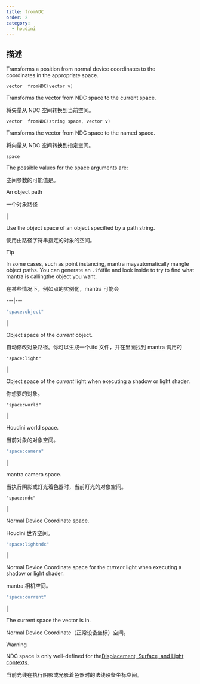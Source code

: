 ```yaml
---
title: fromNDC
order: 2
category:
  - houdini
---
```

    
## 描述

Transforms a position from normal device coordinates to the  
coordinates in the appropriate space.

```c
vector  fromNDC(vector v)
```

Transforms the vector from NDC space to the current space.

将矢量从 NDC 空间转换到当前空间。

```c
vector  fromNDC(string space, vector v)
```

Transforms the vector from NDC space to the named space.

将向量从 NDC 空间转换到指定空间。

`space`

The possible values for the space arguments are:

空间参数的可能值是。

An object path

一个对象路径

|

Use the object space of an object specified by a path string.

使用由路径字符串指定的对象的空间。

Tip

In some cases, such as point instancing, mantra mayautomatically mangle object
paths. You can generate an `.ifd`file and look inside to try to find what
mantra is callingthe object you want.

在某些情况下，例如点的实例化，mantra 可能会

---|---

```c
"space:object"
```

|

Object space of the _current_ object.

自动修改对象路径。你可以生成一个.ifd 文件，并在里面找到 mantra 调用的

`"space:light"`

|

Object space of the _current_ light when executing a shadow or light shader.

你想要的对象。

`"space:world"`

|

Houdini world space.

当前对象的对象空间。

```c
"space:camera"
```

|

mantra camera space.

当执行阴影或灯光着色器时，当前灯光的对象空间。

`"space:ndc"`

|

Normal Device Coordinate space.

Houdini 世界空间。

```c
"space:lightndc"
```

|

Normal Device Coordinate space for the _current_ light when executing a shadow
or light shader.

mantra 相机空间。

```c
"space:current"
```

|

The current space the vector is in.

Normal Device Coordinate（正常设备坐标）空间。

Warning

NDC space is only well-defined for the[Displacement, Surface, and Light
contexts](../contexts/shading_contexts.html).

当前光线在执行阴影或光影着色器时的法线设备坐标空间。
